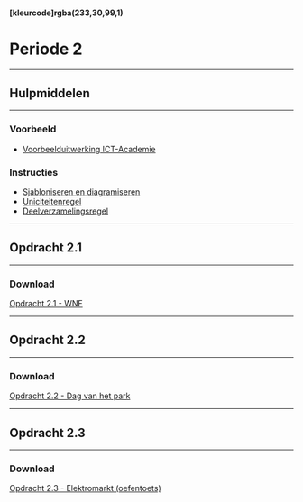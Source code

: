 #### [kleurcode]rgba(233,30,99,1)

# Periode 2

---
## Hulpmiddelen
---

### Voorbeeld
* <a href="https://elo.kw1c.nl/CMS/Studie/811%20ICT-Academie/811%20VakkenInhoud/%5BB.01%20MOD%5D%20Modelleren/25187%20%C2%A0%20Applicatie-%20en%20mediaontwikkelaar/Periode%2001/Productie/01.%20Reader/Voorbeeld%20ICT-Academie.xlsx" target="_blank">Voorbeelduitwerking ICT-Academie</a>

### Instructies
* <a href="https://elo.kw1c.nl/CMS/Studie/811%20ICT-Academie/811%20VakkenInhoud/%5BB.01%20MOD%5D%20Modelleren/25187%20%C2%A0%20Applicatie-%20en%20mediaontwikkelaar/Periode%2001/Productie/01.%20Reader/Lesstof%2003%20Sjabloniseren%20Diagramiseren.xlsx" target="_blank">Sjabloniseren en diagramiseren</a>
* <a href="https://elo.kw1c.nl/CMS/Studie/811%20ICT-Academie/811%20VakkenInhoud/%5BB.01%20MOD%5D%20Modelleren/25187%20%C2%A0%20Applicatie-%20en%20mediaontwikkelaar/Periode%2002/Productie/01.%20Reader/Lesstof%2004%20Uniciteitenregel.xlsx" target="_blank">Uniciteitenregel</a>
* <a href="https://elo.kw1c.nl/CMS/Studie/811%20ICT-Academie/811%20VakkenInhoud/%5BB.01%20MOD%5D%20Modelleren/25187%20%C2%A0%20Applicatie-%20en%20mediaontwikkelaar/Periode%2002/Productie/01.%20Reader/Lesstof%2005%20Deelverzamelingsregel.xlsx" target="_blank">Deelverzamelingsregel</a>


---
## Opdracht 2.1
---

### Download
<a href="https://elo.kw1c.nl/CMS/Studie/811%20ICT-Academie/811%20VakkenInhoud/%5BB.01%20MOD%5D%20Modelleren/25187%20%C2%A0%20Applicatie-%20en%20mediaontwikkelaar/Periode%2002/Productie/02.%20Opdrachten/Opdracht%202.1%20-%20WNF.xlsx" target="_blank">Opdracht 2.1 - WNF</a>

---
## Opdracht 2.2
---

### Download
<a href="https://elo.kw1c.nl/CMS/Studie/811%20ICT-Academie/811%20VakkenInhoud/%5BB.01%20MOD%5D%20Modelleren/25187%20%C2%A0%20Applicatie-%20en%20mediaontwikkelaar/Periode%2002/Productie/02.%20Opdrachten/Opdracht%202.2%20-%20Dag%20van%20het%20park.xlsx" target="_blank">Opdracht 2.2 - Dag van het park</a>

---
## Opdracht 2.3
---

### Download
<a href="https://elo.kw1c.nl/CMS/Studie/811%20ICT-Academie/811%20VakkenInhoud/%5BB.01%20MOD%5D%20Modelleren/25187%20%C2%A0%20Applicatie-%20en%20mediaontwikkelaar/Periode%2002/Productie/02.%20Opdrachten/Opdracht%202.3%20-%20Elektromarkt%20(oefentoets).xlsx" target="_blank">Opdracht 2.3 - Elektromarkt (oefentoets)</a>
